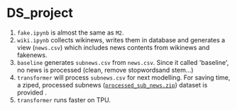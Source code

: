 # DS_project

1. ``fake.ipynb`` is almost the same as ``M2``.
2. ``wiki.ipynb`` collects wikinews, writes them in database and generates a view (``news.csv``) which includes news contents from wikinews and fakenews.
3. ``baseline`` generates ``subnews.csv`` from ``news.csv``. Since it called 'baseline', no news is processed (clean, remove stopwordsand stem...)
4. ``transformer`` will process ``subnews.csv`` for next modelling. For saving time, a ziped, processed subnews ([``processed_sub_news.zip``](https://drive.google.com/file/d/1-A3OGdvtWwSFO_MyuEMvjVmTH0f7Ab3G/view?usp=sharing)) dataset is provided .
5. ``transformer`` runs faster on TPU.

